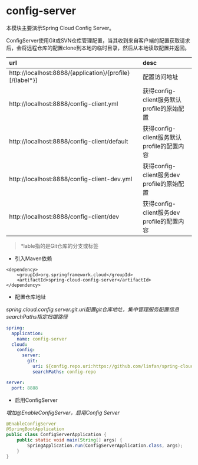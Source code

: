 # config-server

本模块主要演示Spring Cloud Config Server。  

ConfigServer使用Git或SVN仓库管理配置，当其收到来自客户端的配置获取请求后，会将远程仓库的配置clone到本地的临时目录，然后从本地读取配置并返回。  

|url|desc|  
|:---|:---|   
|http://localhost:8888/{application}/{profile}[/{label*}]|配置访问地址|  
|http://localhost:8888/config-client.yml|获得config-client服务默认profile的原始配置|
|http://localhost:8888/config-client/default|获得config-client服务默认profile的配置内容|
|http://localhost:8888/config-client-dev.yml|获得config-client服务dev profile的原始配置|
|http://localhost:8888/config-client/dev|获得config-client服务dev profile的配置内容|

> *lable指的是Git仓库的分支或标签

- 引入Maven依赖

``` maven
<dependency>
    <groupId>org.springframework.cloud</groupId>
    <artifactId>spring-cloud-config-server</artifactId>
</dependency>
```

- 配置仓库地址

_spring.cloud.config.server.git.uri配置git仓库地址，集中管理服务配置信息_  
_searchPaths指定扫描路径_

``` yml
spring:
  application:
    name: config-server 
  cloud:
    config:
      server:
        git:
          uri: ${config.repo.uri:https://github.com/linfan/spring-cloud-demo}
          searchPaths: config-repo

server:
  port: 8888
```

- 启用ConfigServer

_增加@EnableConfigServer，启用Config Server_  

``` java
@EnableConfigServer
@SpringBootApplication
public class ConfigServerApplication {
	public static void main(String[] args) {
		SpringApplication.run(ConfigServerApplication.class, args);
	}
}
```
